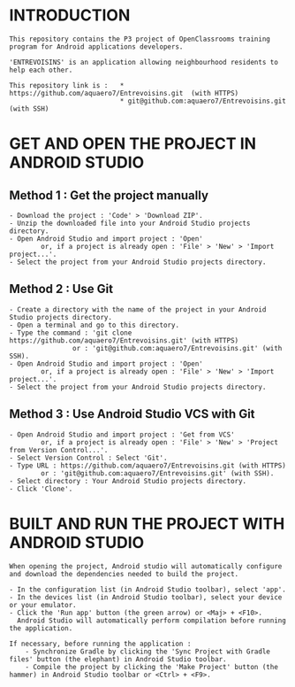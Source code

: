 # **INTRODUCTION** #
	This repository contains the P3 project of OpenClassrooms training program for Android applications developers.
	  
	'ENTREVOISINS' is an application allowing neighbourhood residents to help each other.
	
	This repository link is :	* https://github.com/aquaero7/Entrevoisins.git 	(with HTTPS)
								* git@github.com:aquaero7/Entrevoisins.git		(with SSH)

# **GET AND OPEN THE PROJECT IN ANDROID STUDIO** #
**Method 1 : Get the project manually**
---------------------------------------
    - Download the project : 'Code' > 'Download ZIP'.
    - Unzip the downloaded file into your Android Studio projects directory.
    - Open Android Studio and import project : 'Open' 
            or, if a project is already open : 'File' > 'New' > 'Import project...'.
    - Select the project from your Android Studio projects directory.

**Method 2 : Use Git**
----------------------
    - Create a directory with the name of the project in your Android Studio projects directory.
    - Open a terminal and go to this directory.
    - Type the command : 'git clone https://github.com/aquaero7/Entrevoisins.git' (with HTTPS)
                    or : 'git@github.com:aquaero7/Entrevoisins.git' (with SSH).
    - Open Android Studio and import project : 'Open' 
            or, if a project is already open : 'File' > 'New' > 'Import project...'.
    - Select the project from your Android Studio projects directory.

**Method 3 : Use Android Studio VCS with Git**
----------------------------------------------
    - Open Android Studio and import project : 'Get from VCS'
            or, if a project is already open : 'File' > 'New' > 'Project from Version Control...'.
    - Select Version Control : Select 'Git'.
    - Type URL : https://github.com/aquaero7/Entrevoisins.git (with HTTPS)
            or : 'git@github.com:aquaero7/Entrevoisins.git' (with SSH).
    - Select directory : Your Android Studio projects directory.
    - Click 'Clone'.

# **BUILT AND RUN THE PROJECT WITH ANDROID STUDIO** #
	When opening the project, Android studio will automatically configure and download the dependencies needed to build the project.
	
	- In the configuration list (in Android Studio toolbar), select 'app'.
	- In the devices list (in Android Studio toolbar), select your device or your emulator.
	- Click the 'Run app' button (the green arrow) or <Maj> + <F10>.
	  Android Studio will automatically perform compilation before running the application.
	
	If necessary, before running the application :
		- Synchronize Gradle by clicking the 'Sync Project with Gradle files' button (the elephant) in Android Studio toolbar.
		- Compile the project by clicking the 'Make Project' button (the hammer) in Android Studio toolbar or <Ctrl> + <F9>.
